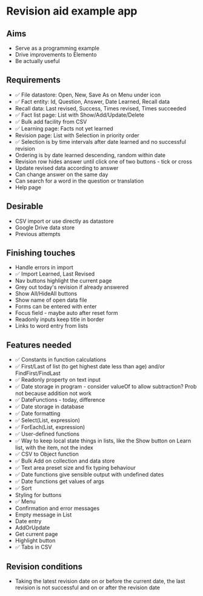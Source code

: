 Revision aid example app
========================

Aims
----

- Serve as a programming example
- Drive improvements to Elemento
- Be actually useful

Requirements
------------

- ✅ File datastore: Open, New, Save As on Menu under icon
- ✅ Fact entity: Id, Question, Answer, Date Learned, Recall data
- Recall data: Last revised, Success, Times revised, Times succeeded
- ✅ Fact list page: List with Show/Add/Update/Delete
- ✅ Bulk add facility from CSV
- ✅ Learning page: Facts not yet learned
- Revision page: List with Selection in priority order
- ✅ Selection is by time intervals after date learned and no successful revision
- Ordering is by date learned descending, random within date
- Revision row hides answer until click one of two buttons - tick or cross
- Update revised data according to answer
- Can change answer on the same day
- Can search for a word in the question or translation
- Help page



Desirable
---------

- CSV import or use directly as datastore
- Google Drive data store
- Previous attempts

Finishing touches
-----------------

- Handle errors in import
- ✅ Import Learned, Last Revised
- Nav buttons highlight the current page
- Grey out today's revision if already answered
- Show All/HideAll buttons
- Show name of open data file
- Forms can be entered with enter
- Focus field - maybe auto after reset form
- Readonly inputs keep title in border
- Links to word entry from lists


Features needed
---------------

- ✅ Constants in function calculations
- ✅ First/Last of list (to get highest date less than age) and/or FindFirst/FindLast
- ✅ Readonly property on text input
- ✅ Date storage in program - consider valueOf to allow subtraction? Prob not because addition not work
- ✅ DateFunctions - today, difference
- ✅ Date storage in database
- ✅ Date formatting
- ✅ Select(List, expression)
- ✅ ForEach(List, expression)
- ✅ User-defined functions
- ✅ Way to keep local state things in lists, like the Show button on Learn list, with the item, not the index
- ✅ CSV to Object function
- ✅ Bulk Add on collection and data store
- ✅ Text area preset size and fix typing behaviour
- ✅ Date functions give sensible output with undefined dates
- ✅ Date functions get values of args
- ✅ Sort
- Styling for buttons
- ✅ Menu
- Confirmation and error messages
- Empty message in List
- Date entry
- AddOrUpdate
- Get current page
- Highlight button
- ✅ Tabs in CSV

Revision conditions
-------------------

- Taking the latest revision date on or before the current date, the last revision is not successful and on or after the revision date  
